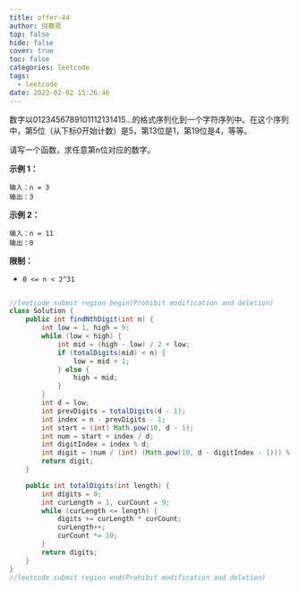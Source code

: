 ```yaml
---
title: offer-44
author: 倪春恩
top: false
hide: false
cover: true
toc: false
categories: leetcode
tags:
  - leetcode
date: 2023-02-02 15:26:46
---
```


数字以0123456789101112131415…的格式序列化到一个字符序列中。在这个序列中，第5位（从下标0开始计数）是5，第13位是1，第19位是4，等等。

请写一个函数，求任意第n位对应的数字。



**示例 1：**

```
输入：n = 3
输出：3
```

**示例 2：**

```
输入：n = 11
输出：0
```



**限制：**

- `0 <= n < 2^31`



```java

//leetcode submit region begin(Prohibit modification and deletion)
class Solution {
    public int findNthDigit(int n) {
        int low = 1, high = 9;
        while (low < high) {
            int mid = (high - low) / 2 + low;
            if (totalDigits(mid) < n) {
                low = mid + 1;
            } else {
                high = mid;
            }
        }
        int d = low;
        int prevDigits = totalDigits(d - 1);
        int index = n - prevDigits - 1;
        int start = (int) Math.pow(10, d - 1);
        int num = start + index / d;
        int digitIndex = index % d;
        int digit = (num / (int) (Math.pow(10, d - digitIndex - 1))) % 10;
        return digit;
    }

    public int totalDigits(int length) {
        int digits = 0;
        int curLength = 1, curCount = 9;
        while (curLength <= length) {
            digits += curLength * curCount;
            curLength++;
            curCount *= 10;
        }
        return digits;
    }
}
//leetcode submit region end(Prohibit modification and deletion)
```
